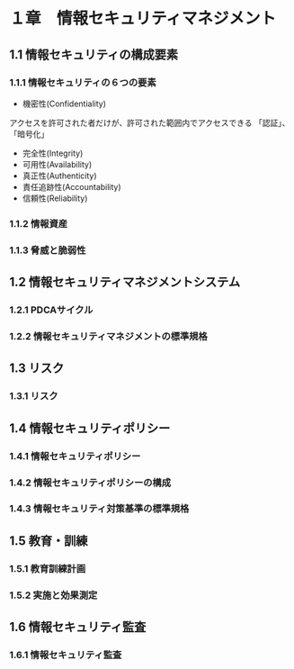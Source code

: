 # １章　情報セキュリティマネジメント
## 1.1 情報セキュリティの構成要素
### 1.1.1 情報セキュリティの６つの要素
* 機密性(Confidentiality)

アクセスを許可された者だけが、許可された範囲内でアクセスできる
「認証」、「暗号化」
* 完全性(Integrity)
* 可用性(Availability)
* 真正性(Authenticity)
* 責任追跡性(Accountability)
* 信頼性(Reliability)

### 1.1.2 情報資産
### 1.1.3 脅威と脆弱性
## 1.2 情報セキュリティマネジメントシステム
### 1.2.1 PDCAサイクル
### 1.2.2 情報セキュリティマネジメントの標準規格
## 1.3 リスク
### 1.3.1 リスク
## 1.4 情報セキュリティポリシー
### 1.4.1 情報セキュリティポリシー
### 1.4.2 情報セキュリティポリシーの構成
### 1.4.3 情報セキュリティ対策基準の標準規格
## 1.5 教育・訓練
### 1.5.1 教育訓練計画
### 1.5.2 実施と効果測定
## 1.6 情報セキュリティ監査
### 1.6.1 情報セキュリティ監査
